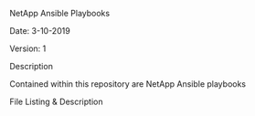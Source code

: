 NetApp Ansible Playbooks

Date: 3-10-2019

Version: 1

Description

Contained within this repository are NetApp Ansible playbooks

File Listing & Description
